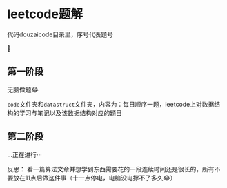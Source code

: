 # leetcode题解

代码douzaicode目录里，序号代表题号

🤭

## 第一阶段

无脑做题😂

`code`文件夹和`datastruct`文件夹，内容为：每日顺序一题，leetcode上对数据结构的学习与笔记以及该数据结构对应的题目

## 第二阶段

...正在进行···

反思： 看一篇算法文章并想学到东西需要花的一段连续时间还是很长的，所有不要放在11点后做这件事（十一点停电，电脑没电撑不了多久😂）


